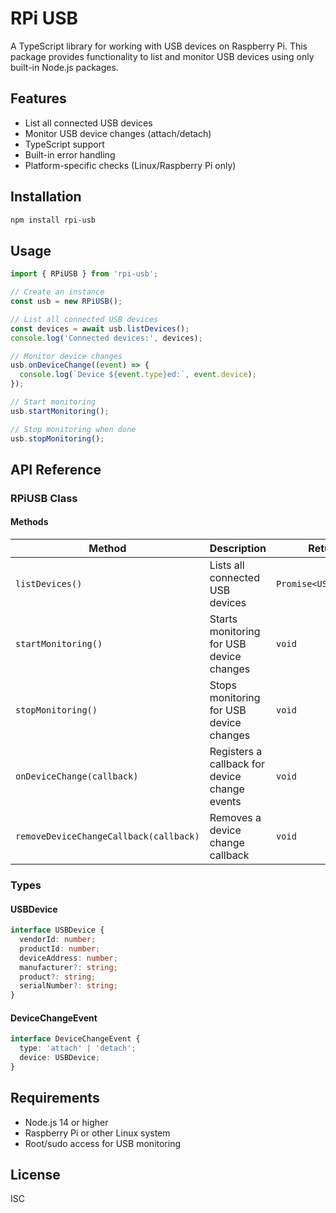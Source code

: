 # RPi USB

A TypeScript library for working with USB devices on Raspberry Pi. This package provides functionality to list and monitor USB devices using only built-in Node.js packages.

## Features

- List all connected USB devices
- Monitor USB device changes (attach/detach)
- TypeScript support
- Built-in error handling
- Platform-specific checks (Linux/Raspberry Pi only)

## Installation

```bash
npm install rpi-usb
```

## Usage

```typescript
import { RPiUSB } from 'rpi-usb';

// Create an instance
const usb = new RPiUSB();

// List all connected USB devices
const devices = await usb.listDevices();
console.log('Connected devices:', devices);

// Monitor device changes
usb.onDeviceChange((event) => {
  console.log(`Device ${event.type}ed:`, event.device);
});

// Start monitoring
usb.startMonitoring();

// Stop monitoring when done
usb.stopMonitoring();
```

## API Reference

### RPiUSB Class

#### Methods

| Method | Description | Returns |
|--------|-------------|---------|
| `listDevices()` | Lists all connected USB devices | `Promise<USBDevice[]>` |
| `startMonitoring()` | Starts monitoring for USB device changes | `void` |
| `stopMonitoring()` | Stops monitoring for USB device changes | `void` |
| `onDeviceChange(callback)` | Registers a callback for device change events | `void` |
| `removeDeviceChangeCallback(callback)` | Removes a device change callback | `void` |

### Types

#### USBDevice

```typescript
interface USBDevice {
  vendorId: number;
  productId: number;
  deviceAddress: number;
  manufacturer?: string;
  product?: string;
  serialNumber?: string;
}
```

#### DeviceChangeEvent

```typescript
interface DeviceChangeEvent {
  type: 'attach' | 'detach';
  device: USBDevice;
}
```

## Requirements

- Node.js 14 or higher
- Raspberry Pi or other Linux system
- Root/sudo access for USB monitoring

## License

ISC 